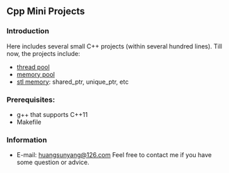## Cpp Mini Projects

### Introduction
Here includes several small C++ projects (within several hundred lines). Till now, the projects include:
- [thread pool](https://github.com/huangsunyang/Cpp_mini_projects/tree/master/thread_pool)
- [memory pool](https://github.com/huangsunyang/Cpp_mini_projects/tree/master/memory_pool)
- [stl memory](https://github.com/huangsunyang/Cpp_mini_projects/tree/master/stl_memory): shared_ptr, unique_ptr, etc

### Prerequisites:
- g++ that supports C++11
- Makefile

### Information
- E-mail: huangsunyang@126.com
Feel free to contact me if you have some question or advice.
